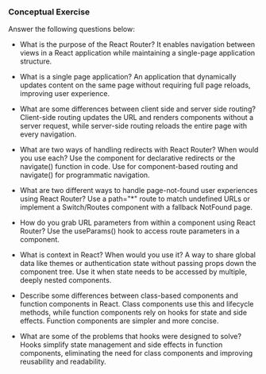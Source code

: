 ### Conceptual Exercise

Answer the following questions below:

- What is the purpose of the React Router?
 It enables navigation between views in a React application while maintaining a single-page application structure.

- What is a single page application?
An application that dynamically updates content on the same page without requiring full page reloads, improving user experience.

- What are some differences between client side and server side routing?
Client-side routing updates the URL and renders components without a server request, while server-side routing reloads the entire page with every navigation.

- What are two ways of handling redirects with React Router? When would you use each?
Use the <Navigate> component for declarative redirects or the navigate() function in code. Use <Navigate> for component-based routing and navigate() for programmatic navigation.


- What are two different ways to handle page-not-found user experiences using React Router? 
Use a path="*" route to match undefined URLs or implement a Switch/Routes component with a fallback NotFound page.

- How do you grab URL parameters from within a component using React Router?
Use the useParams() hook to access route parameters in a component.

- What is context in React? When would you use it?
A way to share global data like themes or authentication state without passing props down the component tree. Use it when state needs to be accessed by multiple, deeply nested components.

- Describe some differences between class-based components and function
  components in React.
   Class components use this and lifecycle methods, while function components rely on hooks for state and side effects. Function components are simpler and more concise.

- What are some of the problems that hooks were designed to solve?
Hooks simplify state management and side effects in function components, eliminating the need for class components and improving reusability and readability.